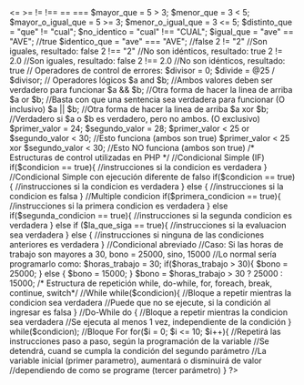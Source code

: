 <?php
//Esto es un comentario de 1 línea
/*
Esto es un 
comentario multi
linea
*/
/** Este es un comentario de documentación */
/** DECLARACION DE VARIABLES */
$edad = 20;
$edad = "veinte";
$edad = $edad+20; //"veinte20"
$dia = 10;
$siguiente = 3;
$actual = $dia + $siguiente; //13
/* Operadores utilizados en PHP */
// Asignación
$edad = 32;
$edad +=2; //Asigna y suma el valor indicado: $edad = $edad + 2;
$edad -=3; //Asigna y resta el valor indicado: $edad = $edad - 3;
$nombre = "Pedro";
$nombre .= " Cifuentes"; //Concatena un valor a una variable existente
// Operadores matemáticos: + - / * %
$suma            = 1 + 2; //3
$resta           = 2 - 1; //1
$multiplicacion  = 5 * 4; //20
$division        = 25 / 5; //5
$resto_o_modulo  = 25 % 10; //5
// Operadores comparativos: < > <= >= != !== == ===
$mayor_que           = 5 > 3;
$menor_que           = 3 < 5;
$mayor_o_igual_que   = 5 >= 3;
$menor_o_igual_que   = 3 <= 5;
$distinto_que        = "que" != "cual";
$no_identico         = "cual" !== "CUAL";
$igual_que           = "ave" == "AVE"; //true
$identico_que        = "ave" === "AVE"; //false

2 != "2" //Son iguales, resultado: false 
2 !== "2" //No son idénticos, resultado: true

2 != 2.0 //Son iguales, resultado: false
2 !== 2.0 //No son idénticos, resultado: true

// Operadores de control de errores:
$divisor = 0;
$divide = @25 / $divisor;

// Operadores lógicos
$a and $b; //Ambos valores deben ser verdadero para funcionar
$a && $b;  //Otra forma de hacer la linea de arriba

$a or $b;  //Basta con que una sentencia sea verdadera para funcionar (O inclusivo)
$a || $b;  //Otra forma de hacer la linea de arriba
$a xor $b; //Verdadero si $a o $b es verdadero, pero no ambos. (O exclusivo)

$primer_valor = 24;
$segundo_valor = 28;
$primer_valor < 25 or $segundo_valor < 30; //Esto funciona (ambos son true)
$primer_valor < 25 xor $segundo_valor < 30; //Esto NO funciona (ambos son true)

/* Estructuras de control utilizadas en PHP */
//Condicional Simple (IF)
if($condicion == true){
    //instrucciones si la condicion es verdadera
}
//Condicional Simple con ejecución diferente de falso
if($condicion == true){
    //instrucciones si la condicion es verdadera
} else {
    //instrucciones si la condicion es falsa
}
//Multiple condicion
if($primera_condicion == true){
    //instrucciones si la primera condicion es verdadera
} else if($segunda_condicion == true){
    //instrucciones si la segunda condicion es verdadera
} else if ($la_que_siga == true){
    //instrucciones si la evaluacion sea verdadera
} else {
    //instrucciones si ninguna de las condiciones anteriores es verdadera
}
//Condicional abreviado
//Caso: Si las horas de trabajo son mayores a 30, bono = 25000, sino, 15000
//Lo normal sería programarlo como:
$horas_trabajo = 30;
if($horas_trabajo > 30){
    $bono = 25000;
} else {
    $bono = 15000;
}
$bono = $horas_trabajo > 30 ? 25000 : 15000;
/* Estructura de repetición while, do-while, for, foreach, break, continue, switch*/
//While
while($condicion){
    //Bloque a repetir mientras la condicion sea verdadera
    //Puede que no se ejecute, si la condición al ingresar es falsa
}
//Do-While
do {
    //Bloque a repetir mientras la condicion sea verdadera
    //Se ejecuta al menos 1 vez, independiente de la condición
} while($condicion);
//Bloque For
for($i = 0; $i <= 10; $i++){
    //Repetirá las instrucciones paso a paso, según la programación de la variable
    //Se detendrá, cuand se cumpla la condición del segundo parámetro
    //La variable inicial (primer parametro), aumentará o disminuirá de valor
    //dependiendo de como se programe (tercer parámetro)
}



?>